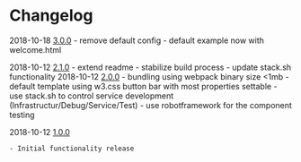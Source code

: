 # Changelog


2018-10-18 [3.0.0]
    - remove default config
    - default example now with welcome.html    

2018-10-12 [2.1.0]
	- extend readme
	- stabilize build process
	- update stack.sh functionality
2018-10-12 [2.0.0]
	- bundling using webpack binary size <1mb
	- default template using w3.css button bar with most properties settable
	- use stack.sh to control service development (Infrastructur/Debug/Service/Test)
	- use robotframework for the component testing

	
2018-10-12 [1.0.0]

	- Initial functionality release
              
[unreleased]: https://github.com/FrontendSolutionsGmbH/ufp-env-handlebars-docker/compare/3.0.0-develop
[3.0.0]: https://github.com/FrontendSolutionsGmbH/ufp-env-handlebars-docker/compare/2.1.0-3.1.0
[2.1.0]: https://github.com/FrontendSolutionsGmbH/ufp-env-handlebars-docker/compare/2.0.0-2.1.0
[2.0.0]: https://github.com/FrontendSolutionsGmbH/ufp-env-handlebars-docker/compare/1.0.0-2.0.0
[1.0.0]: https://github.com/FrontendSolutionsGmbH/ufp-env-handlebars-docker/commits/1.0.0
